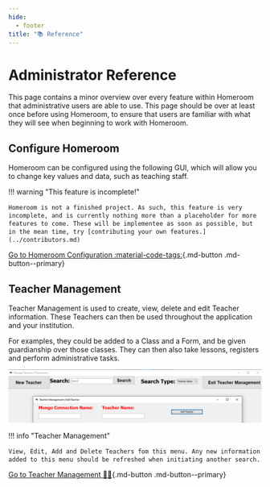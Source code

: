```yaml
---
hide:
  - footer
title: "📚 Reference"  
---
```


# Administrator Reference
This page contains a minor overview over every feature within Homeroom that administrative users are able to use. This page should be over at least once before using Homeroom, to ensure that users are familiar with what they will see when beginning to work with Homeroom.

## Configure Homeroom
Homeroom can be configured using the following GUI, which will allow you to change key values and data, such as teaching staff.

!!! warning "This feature is incomplete!"

    Homeroom is not a finished project. As such, this feature is very incomplete, and is currently nothing more than a placeholder for more features to come. These will be implementee as soon as possible, but in the mean time, try [contributing your own features.](../contributors.md)

[Go to Homeroom Configuration :material-code-tags:](configureHomeroom.md){.md-button .md-button--primary}

## Teacher Management
Teacher Management is used to create, view, delete and edit Teacher information. These Teachers can then be used throughout the application and your institution.

For examples, they could be added to a Class and a Form, and be given guardianship over those classes. They can then also take lessons, registers and perform administrative tasks.

![Teacher Management](../screenshots/teacherManagement.png)

!!! info "Teacher Management"

    View, Edit, Add and Delete Teachers fom this menu. Any new information added to this menu should be refreshed when initiating another search.

[Go to Teacher Management :teacher:](teacherManagement.md){.md-button .md-button--primary}